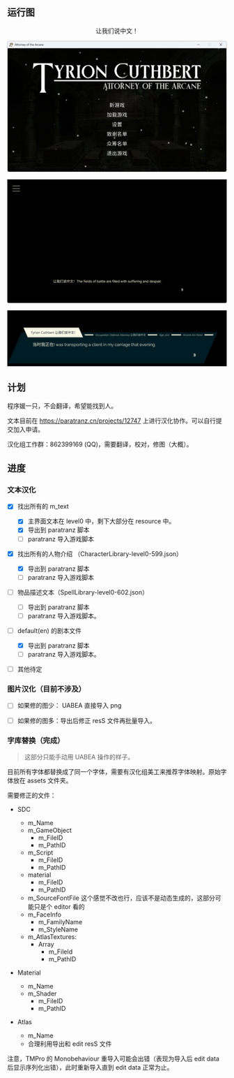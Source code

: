 ## 运行图

<center><bold>让我们说中文！</bold></center>

![运行图](docs/main.png)

![中文测试](docs/first_scene.png)

![人物名称](./docs/charaname.png)



## 计划

程序媛一只，不会翻译，希望能找到人。

文本目前在 https://paratranz.cn/projects/12747 上进行汉化协作。可以自行提交加入申请。

汉化组工作群：862399169 (QQ)，需要翻译，校对，修图（大概）。



## 进度


### 文本汉化

- [x] 找出所有的 m_text
  - [x] 主界面文本在 level0 中，剩下大部分在 resource 中。
  - [x] 导出到 paratranz 脚本
  - [ ] paratranz 导入游戏脚本
- [x] 找出所有的人物介绍 （CharacterLibrary-level0-599.json）
  - [x] 导出到 paratranz 脚本
  - [ ] paratranz 导入游戏脚本

- [ ] 物品描述文本（SpellLibrary-level0-602.json）
  - [ ] 导出到 paratranz 脚本
  - [ ] paratranz 导入游戏脚本。
- [ ] default(en) 的剧本文件
  - [x] 导出到 paratranz 脚本
  - [ ] paratranz 导入游戏脚本。
- [ ] 其他待定



### 图片汉化（目前不涉及）

- [ ] 如果修的图少： UABEA 直接导入 png

- [ ] 如果修的图多：导出后修正 resS 文件再批量导入。

  


### 字库替换（完成）

>  这部分只能手动用 UABEA 操作的样子。

目前所有字体都替换成了同一个字体，需要有汉化组美工来推荐字体映射。原始字体放在 assets 文件夹。



需要修正的文件：

- SDC
  - m_Name
  - m_GameObject
    - m_FileID
    - m_PathID
  - m_Script
    - m_FileID
    - m_PathID
  - material
    - m_FileID
    - m_PathID
  - m_SourceFontFile 这个感觉不改也行，应该不是动态生成的，这部分可能只是个 editor 看的
  - m_FaceInfo
    - m_FamilyName
    - m_StyleName
  - m_AtlasTextures:
    - Array
      - m_FileId
      - m_PathID

- Material
  - m_Name
  - m_Shader
    - m_FileID
    - m_PathID
- Atlas
  - m_Name
  - 合理利用导出和 edit resS 文件

注意，TMPro 的 Monobehaviour 重导入可能会出错（表现为导入后 edit data 后显示序列化出错），此时重新导入直到 edit data 正常为止。
